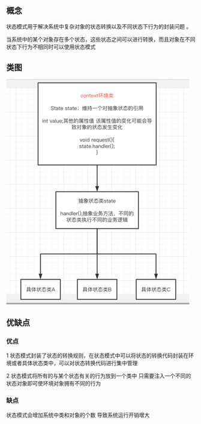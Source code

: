 ## 概念
状态模式用于解决系统中复杂对象的状态转换以及不同状态下行为的封装问题
。

当系统中的某个对象存在多个状态，这些状态之间可以进行转换，而且对象在不同状态下行为不相同时可以使用状态模式

## 类图
![img.png](img.png)

## 优缺点

### 优点
1 状态模式封装了状态的转换规则，在状态模式中可以将状态的转换代码封装在环境或者具体状态类中，可以对状态转换代码进行集中管理

2 状态模式将所有的与某个状态有关的行为放到一个类中 只需要注入一个不同的状态对象即可使环境对象拥有不同的行为

### 缺点
状态模式会增加系统中类和对象的个数 导致系统运行开销增大

